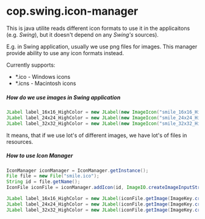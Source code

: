 # cop.swing.icon-manager

This is java utilite reads different icon formats to use it in the applicaitons (e.g. *Swing*), but it doesn't depend on any *Swing's* sources).

E.g. in Swing application, usually we use png files for images. This manager provide ability to use any icon formats instead.

Currently supports:
* *.ico - Windows icons
* *.icns - Macintosh icons
 
##### How do we use images in *Swing* application
```java
JLabel label_16x16_HighColor = new JLabel(new ImageIcon("smile_16x16_HighColor.png"));
JLabel label_24x24_HighColor = new JLabel(new ImageIcon("smile_24x24_HighColor.png"));
JLabel label_32x32_HighColor = new JLabel(new ImageIcon("smile_32x32_HighColor.png"));
```
It means, that if we use lot's of different images, we have lot's of files in resources.

##### How to use *Icon Manager*
```java
IconManager iconManager = IconManager.getInstance();
File file = new File("smile.ico");
String id = file.getName();
IconFile iconFile = iconManager.addIcon(id, ImageIO.createImageInputStream(file));

JLabel label_16x16_HighColor = new JLabel(iconFile.getImage(ImageKey.createHighColorKey(16)));
JLabel label_24x24_HighColor = new JLabel(iconFile.getImage(ImageKey.createHighColorKey(24)));
JLabel label_32x32_HighColor = new JLabel(iconFile.getImage(ImageKey.createHighColorKey(32)));
```

 
